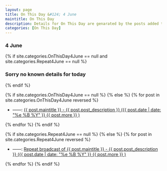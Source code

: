 ```yaml
---
layout: page
title: On This Day &#124; 4 June
maintitle: On This Day
description: Details for On This Day are genarated by the posts added to the website so the content is subject to changes/updates over time.
categories: [On This Day]
---
```


<h3>4 June</h3>

{% if site.categories.OnThisDay4June == null and site.categories.Repeat4June == null %}
  <h3>Sorry no known details for today</h3>
{% endif %}

{% if site.categories.OnThisDay4June == null %}
{% else %}
{% for post in site.categories.OnThisDay4June reversed %}
<ul>
<li> ——: <a href="{{ post.url }}">{{ post.maintitle }} - {{ post.post_description }} ({{ post.date | date: "%e %B %Y" }} {{ post.more }} )</a></li>
</ul>
{% endfor %}
{% endif %}

{% if site.categories.Repeat4June == null %}
{% else %}
{% for post in site.categories.Repeat4June reversed %}
<ul>
<li> ——: <a href="{{ post.url }}">Repeat broadcast of {{ post.maintitle }} - {{ post.post_description }} ({{ post.date | date: "%e %B %Y" }} {{ post.more }} )</a></li>
</ul>
{% endfor %}
{% endif %}
